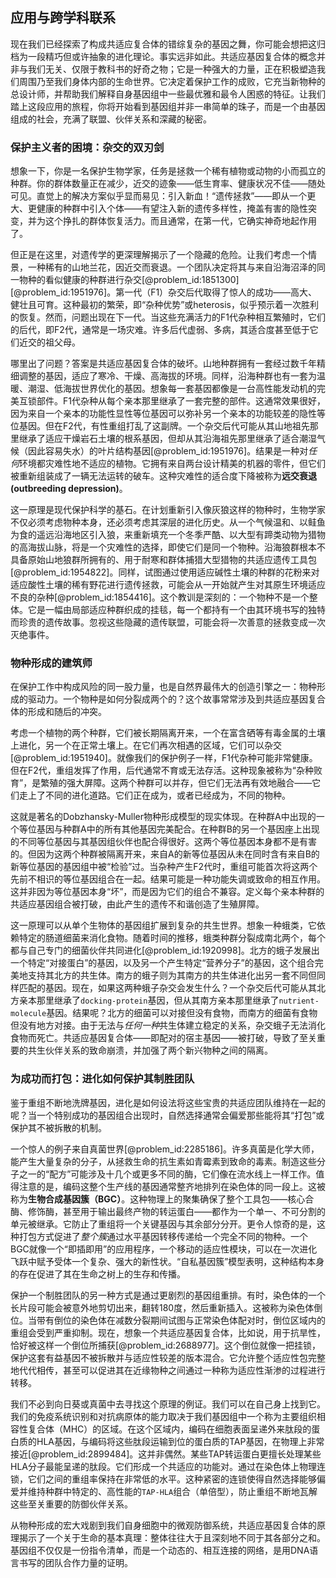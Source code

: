 ## 应用与跨学科联系

现在我们已经探索了构成共适应复合体的错综复杂的基因之舞，你可能会想把这归档为一段精巧但或许抽象的进化理论。事实远非如此。共适应基因复合体的概念并非与我们无关、仅限于教科书的好奇之物；它是一种强大的力量，正在积极塑造我们周围乃至我们身体内部的生命世界。它决定着保护工作的成败，它充当新物种的总设计师，并帮助我们解释自身基因组中一些最优雅和最令人困惑的特征。让我们踏上这段应用的旅程，你将开始看到基因组并非一串简单的珠子，而是一个由基因组成的社会，充满了联盟、伙伴关系和深藏的秘密。

### 保护主义者的困境：杂交的双刃剑

想象一下，你是一名保护生物学家，任务是拯救一个稀有植物或动物的小而孤立的种群。你的群体数量正在减少，近交的迹象——低生育率、健康状况不佳——随处可见。直觉上的解决方案似乎显而易见：引入新血！“遗传拯救”——即从一个更大、更健康的种群中引入个体——有望注入新的遗传多样性，掩盖有害的隐性突变，并为这个挣扎的群体恢复活力。而且通常，在第一代，它确实神奇地起作用了。

但正是在这里，对遗传学的更深理解揭示了一个隐藏的危险。让我们考虑一个情景，一种稀有的山地兰花，因近交而衰退。一个团队决定将其与来自沿海沼泽的同一物种的看似健康的种群进行杂交[@problem_id:1851300] [@problem_id:1951976]。第一代（F1）杂交后代取得了惊人的成功——高大、健壮且可育。这种最初的繁荣，即“杂种优势”或heterosis，似乎预示着一次胜利的恢复。然而，问题出现在下一代。当这些充满活力的F1代杂种相互繁殖时，它们的后代，即F2代，通常是一场灾难。许多后代虚弱、多病，其适合度甚至低于它们近交的祖父母。

哪里出了问题？答案是共适应基因复合体的破坏。山地种群拥有一套经过数千年精细调整的基因，适应了寒冷、干燥、高海拔的环境。同样，沿海种群也有一套为温暖、潮湿、低海拔世界优化的基因。想象每一套基因都像是一台高性能发动机的完美互锁部件。F1代杂种从每个亲本那里继承了一套完整的部件。这通常效果很好，因为来自一个亲本的功能性显性等位基因可以弥补另一个亲本的功能较差的隐性等位基因。但在F2代，有性重组打乱了这副牌。一个杂交后代可能从其山地祖先那里继承了适应干燥岩石土壤的根系基因，但却从其沿海祖先那里继承了适合潮湿气候（因此容易失水）的叶片结构基因[@problem_id:1951976]。结果是一种对*任何*环境都灾难性地不适应的植物。它拥有来自两台设计精美的机器的零件，但它们被重新组装成了一辆无法运转的破车。这种灾难性的适合度下降被称为**远交衰退(outbreeding depression)**。

这一原理是现代保护科学的基石。在计划重新引入像灰狼这样的物种时，生物学家不仅必须考虑物种本身，还必须考虑其深层的进化历史。从一个气候温和、以鲑鱼为食的遥远沿海地区引入狼，来重新填充一个冬季严酷、以大型有蹄类动物为猎物的高海拔山脉，将是一个灾难性的选择，即使它们是同一个物种。沿海狼群根本不具备原始山地狼群所拥有的、用于耐寒和群体捕猎大型猎物的共适应遗传工具包[@problem_id:1954822]。同样，试图通过使用适应碱性土壤的种群的花粉来对适应酸性土壤的稀有野花进行遗传拯救，可能会从一开始就产生对其原生环境适应不良的杂种[@problem_id:1854416]。这个教训是深刻的：一个物种不是一个整体。它是一幅由局部适应种群织成的挂毯，每一个都持有一个由其环境书写的独特而珍贵的遗传故事。忽视这些隐藏的遗传联盟，可能会将一次善意的拯救变成一次灭绝事件。

### 物种形成的建筑师

在保护工作中构成风险的同一股力量，也是自然界最伟大的创造引擎之一：物种形成的驱动力。一个物种是如何分裂成两个的？这个故事常常涉及到共适应基因复合体的形成和随后的冲突。

考虑一个植物的两个种群，它们被长期隔离开来，一个在富含硒等有毒金属的土壤上进化，另一个在正常土壤上。在它们再次相遇的区域，它们可以杂交[@problem_id:1951940]。就像我们的保护例子一样，F1代杂种可能非常健康。但在F2代，重组发挥了作用，后代通常不育或无法存活。这种现象被称为“杂种败育”，是繁殖的强大屏障。这两个种群可以并存，但它们无法再有效地融合——它们走上了不同的进化道路。它们正在成为，或者已经成为，不同的物种。

这就是著名的Dobzhansky-Muller物种形成模型的现实体现。在种群A中出现的一个等位基因与种群A中的所有其他基因完美配合。在种群B的另一个基因座上出现的不同等位基因与其基因组伙伴也配合得很好。这两个等位基因本身都不是有害的。但因为这两个种群被隔离开来，来自A的新等位基因从未在同时含有来自B的新等位基因的基因组中被“检验”过。当杂种产生F2代时，重组可能首次将这两个先前不相识的等位基因组合在一起。结果可能是一种功能失调或致命的相互作用。这并非因为等位基因本身“坏”，而是因为它们的组合不兼容。定义每个亲本种群的共适应基因组合被打破，由此产生的遗传不和谐创造了生殖屏障。

这一原理可以从单个生物体的基因组扩展到复杂的共生世界。想象一种蛾类，它依赖特定的肠道细菌来消化食物。随着时间的推移，蛾类种群分裂成南北两个，每个都与自己专门的细菌伙伴共同进化[@problem_id:1920998]。北方的蛾子发展出一个特定“对接蛋白”的基因，以及另一个产生特定“营养分子”的基因，这个组合完美地支持其北方的共生体。南方的蛾子则为其南方的共生体进化出另一套不同但同样匹配的基因。现在，如果这两种蛾子杂交会发生什么？一个杂交后代可能从其北方亲本那里继承了`docking-protein`基因，但从其南方亲本那里继承了`nutrient-molecule`基因。结果呢？北方的细菌可以对接但没有食物，而南方的细菌有食物但没有地方对接。由于无法与*任何一种*共生体建立稳定的关系，杂交蛾子无法消化食物而死亡。共适应基因复合体——即配对的宿主基因——被打破，导致了至关重要的共生伙伴关系的致命崩溃，并加强了两个新兴物种之间的隔离。

### 为成功而打包：进化如何保护其制胜团队

鉴于重组不断地洗牌基因，进化是如何设法将这些宝贵的共适应团队维持在一起的呢？当一个特别成功的基因组合出现时，自然选择通常会偏爱那些能将其“打包”或保护其不被拆散的机制。

一个惊人的例子来自真菌世界[@problem_id:2285186]。许多真菌是化学大师，能产生大量复杂的分子，从拯救生命的抗生素如青霉素到致命的毒素。制造这些分子之一的“配方”可能涉及十几个或更多不同的酶，它们像在流水线上一样工作。值得注意的是，编码这整个生产线的基因通常整齐地排列在染色体的同一段上。这被称为**生物合成基因簇（BGC）**。这种物理上的聚集确保了整个工具包——核心合酶、修饰酶，甚至用于输出最终产物的转运蛋白——都作为一个单一、不可分割的单元被继承。它防止了重组将一个关键基因与其余部分分开。更令人惊奇的是，这种打包方式促进了*整个簇*通过水平基因转移传递给一个完全不同的物种。一个BGC就像一个“即插即用”的应用程序，一个移动的适应性模块，可以在一次进化飞跃中赋予受体一个复杂、强大的新性状。“自私基因簇”模型表明，这种结构本身的存在促进了其在生命之树上的生存和传播。

保护一个制胜团队的另一种方式是通过更剧烈的基因组重排。有时，染色体的一个长片段可能会被意外地剪切出来，翻转180度，然后重新插入。这被称为染色体倒位。当带有倒位的染色体在减数分裂期间试图与正常染色体配对时，倒位区域内的重组会受到严重抑制。现在，想象一个共适应基因复合体，比如说，用于抗旱性，恰好被这样一个倒位所捕获[@problem_id:2688977]。这个倒位就像一把挂锁，保护这套有益基因不被拆散并与适应性较差的版本混合。它允许整个适应性包完整地代代相传，甚至可以促进其在近缘物种之间通过一种称为适应性渐渗的过程进行转移。

我们不必到向日葵或真菌中去寻找这个原理的例证。我们可以在自己身上找到它。我们的免疫系统识别和对抗病原体的能力取决于我们基因组中一个称为主要组织相容性复合体（MHC）的区域。在这个区域内，编码在细胞表面呈递外来肽段的蛋白质的HLA基因，与编码将这些肽段运输到位的蛋白质的TAP基因，在物理上非常接近[@problem_id:2899484]。这并非偶然。某些TAP转运蛋白更擅长处理某些HLA分子最能呈递的肽段。它们形成一个共适应的功能对。通过在染色体上物理连锁，它们之间的重组率保持在非常低的水平。这种紧密的连锁使得自然选择能够偏爱并维持种群中特定的、高性能的`TAP-HLA`组合（单倍型），防止重组不断地瓦解这些至关重要的防御伙伴关系。

从物种形成的宏大戏剧到我们自身细胞中的微观防御系统，共适应基因复合体的原理揭示了一个关于生命的基本真理：整体往往大于且深刻地不同于其各部分之和。基因组不仅仅是一份指令清单，而是一个动态的、相互连接的网络，是用DNA语言书写的团队合作力量的证明。